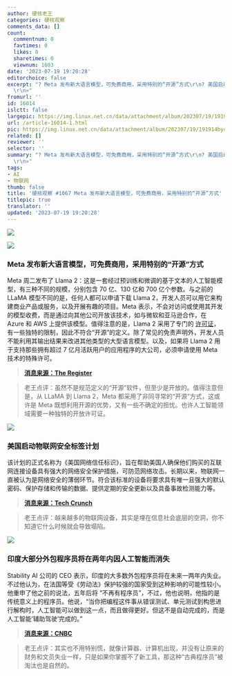 ```yaml
---
author: 硬核老王
categories: 硬核观察
comments_data: []
count:
  commentnum: 0
  favtimes: 0
  likes: 0
  sharetimes: 0
  viewnum: 1603
date: '2023-07-19 19:20:28'
editorchoice: false
excerpt: "? Meta 发布新大语言模型，可免费商用，采用特别的“开源”方式\r\n? 美国启动物联网安全标签计划\r\n? 印度大部分外包程序员将在两年内因人工智能而消失\r\n»
  \r\n»"
fromurl: ''
id: 16014
islctt: false
largepic: https://img.linux.net.cn/data/attachment/album/202307/19/191914by45c065s5iemds5.jpg
url: /article-16014-1.html
pic: https://img.linux.net.cn/data/attachment/album/202307/19/191914by45c065s5iemds5.jpg.thumb.jpg
related: []
reviewer: ''
selector: ''
summary: "? Meta 发布新大语言模型，可免费商用，采用特别的“开源”方式\r\n? 美国启动物联网安全标签计划\r\n? 印度大部分外包程序员将在两年内因人工智能而消失\r\n»
  \r\n»"
tags:
- AI
- 物联网
thumb: false
title: '硬核观察 #1067 Meta 发布新大语言模型，可免费商用，采用特别的“开源”方式'
titlepic: true
translator: ''
updated: '2023-07-19 19:20:28'
---
```


![](https://img.linux.net.cn/data/attachment/album/202307/19/191914by45c065s5iemds5.jpg)


![](https://img.linux.net.cn/data/attachment/album/202307/19/191926bqbebwo2baobodw2.jpg)


### Meta 发布新大语言模型，可免费商用，采用特别的“开源”方式


Meta 周二发布了 Llama 2：这是一套经过预训练和微调的基于文本的人工智能模型，有三种不同的规模，分别包含 70 亿、130 亿和 700 亿个参数。与之前的 LLaMA 模型不同的是，任何人都可以申请下载 Llama 2，开发人员可以用它来构建商业产品或服务，以及开展有趣的项目。Meta 表示，不会对访问或使用其开发的模型收费，而是通过向其他公司开放该技术，如与微软和亚马逊合作，在 Azure 和 AWS 上提供该模型。值得注意的是，Llama 2 采用了专门的 [许可证](https://github.com/facebookresearch/llama/blob/main/LICENSE)，有一些独特的限制，因此不符合“开源”的定义。除了常见的免责声明外，开发人员不能利用其输出结果来改进其他类型的大型语言模型。以及，如果将 Llama 2 用于支持那些拥有超过 7 亿月活跃用户的应用程序的大公司，必须申请使用 Meta 技术的特殊许可。



> 
> **[消息来源：The Register](https://www.theregister.com/2023/07/19/meta_llama_2/)**
> 
> 
> 



> 
> 老王点评：虽然不是规范定义的“开源”软件，但至少是开放的。值得注意但是，从 LLaMA 到 Llama 2，Meta 都采用了非同寻常的“开源”方式，这或许是 Meta 既想利用开源的优势，又有一些不确定的担忧。也许人工智能领域需要一种独特的开放许可证。
> 
> 
> 


![](https://img.linux.net.cn/data/attachment/album/202307/19/191942msyywl0xtr22nxty.jpg)


### 美国启动物联网安全标签计划


该计划的正式名称为《美国网络信任标识》，旨在帮助美国人确保他们购买的互联网连接设备具有强大的网络安全保护措施，可防范网络攻击。长期以来，物联网一直被认为是网络安全的薄弱环节。符合该标准的设备将要求具有唯一且强大的默认密码、保护存储和传输的数据、提供定期的安全更新以及具备事故检测能力等。



> 
> **[消息来源：Tech Crunch](https://techcrunch.com/2023/07/18/us-government-launches-the-cyber-trust-mark-its-long-awaited-iot-security-labeling-program/)**
> 
> 
> 



> 
> 老王点评：越来越多的物联网设备，其实是埋在信息社会底层的空洞，你不知道它什么时候就会导致塌陷。
> 
> 
> 


![](https://img.linux.net.cn/data/attachment/album/202307/19/191959c9mycqdlz0ixxc0w.jpg)


### 印度大部分外包程序员将在两年内因人工智能而消失


Stability AI 公司的 CEO 表示，印度的大多数外包程序员将在未来一两年内失业。不过他认为，在法国等受《劳动法》保护较强的国家受到这种影响的可能性较小。他重申了他之前的说法，五年后将 “不再有程序员”，不过，他也说明，他指的是传统意义上的程序员。他说，“当你把编程这件事从错误测试、单元测试到构思进行解构时，人工智能可以做到这一点，而且做得更好。但这不是自动完成的，而是人工智能‘辅助驾驶’完成的。”



> 
> **[消息来源：CNBC](https://www.cnbc.com/2023/07/18/stability-ai-ceo-most-outsourced-coders-in-india-will-go-in-2-years.html)**
> 
> 
> 



> 
> 老王点评：其实也不用特别慌，就像计算器、计算机出现，并没有让原来的财务和文员失业一样，只是如果你掌握不了新工具，那这种“古典程序员”被淘汰也是自然的。
> 
> 
>